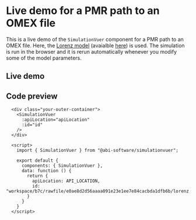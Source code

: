 # Live demo for a PMR path to an OMEX file

This is a live demo of the `SimulationVuer` component for a PMR path to an OMEX file.
Here, the [Lorenz model](https://en.wikipedia.org/wiki/Lorenz_system) (avaialble [here](https://models.physiomeproject.org/workspace/b7c/file/e0ae8d2d56aaaa091e23e1ee7e84cacbda1dfb6b/)) is used.
The simulation is run in the browser and it is rerun automatically whenever you modify some of the model parameters.

## Live demo

<div class="demo-map-container">
  <div class="demo-map-container-inner">
    <ClientOnly>
      <SimulationVuer
        :apiLocation="apiLocation"
        :id="id"
      />
    </ClientOnly>
  </div>
</div>

<script setup>
import { defineClientComponent } from "vitepress";
import "./demo-styles.css";

const SimulationVuer = defineClientComponent(() => {
  return import("../src/components/SimulationVuer.vue");
})
</script>

<script>
export default {
  data: function() {
    return {
      apiLocation: import.meta.env.VITE_API_LOCATION,
      id: "workspace/b7c/rawfile/e0ae8d2d56aaaa091e23e1ee7e84cacbda1dfb6b/lorenz.omex",
    };
  }
}
</script>

## Code preview

```js-vue
  <div class="your-outer-container">
    <SimulationVuer
      :apiLocation="apiLocation"
      :id="id"
    />
  </div>

  <script>
    import { SimulationVuer } from "@abi-software/simulationvuer";

    export default {
      components: { SimulationVuer },
      data: function () {
        return {
          apiLocation: API_LOCATION,
          id: "workspace/b7c/rawfile/e0ae8d2d56aaaa091e23e1ee7e84cacbda1dfb6b/lorenz.omex",
        }
      }
    }
  </script>
```
